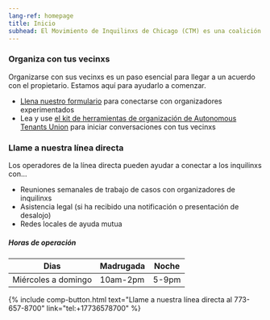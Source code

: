 ```yaml
---
lang-ref: homepage
title: Inicio
subhead: El Movimiento de Inquilinxs de Chicago (CTM) es una coalición de [organizaciones comunitarias](organizaciones) del Norte, Oeste y Sur. Los desalojos son inmorales. Comunidad detiene los desalojos.
---
```


### Organiza con tus vecinxs 

Organizarse con sus vecinxs es un paso esencial para llegar a un acuerdo con el propietario. Estamos aquí para ayudarlo a comenzar.
- [Llena nuestro formulario](http://bit.ly/letsorganize) 
para conectarse con organizadores experimentados
- Lea y use [el kit de herramientas de organización de Autonomous Tenants Union](http://bit.ly/tenanttoolkit) para iniciar conversaciones con tus vecinxs

### Llame a nuestra línea directa

Los operadores de la línea directa pueden ayudar a conectar a los inquilinxs con...
- Reuniones semanales de trabajo de casos con organizadores de inquilinxs
- Asistencia legal (si ha recibido una notificación o presentación de desalojo)
- Redes locales de ayuda mutua

##### Horas de operación

| Dias                | Madrugada | Noche   |
|---------------------|-----------|---------|
| Miércoles a domingo | 10am-2pm  | 5-9pm   |

{% include comp-button.html text="Llame a nuestra línea directa al 773-657-8700" link="tel:+17736578700" %}
